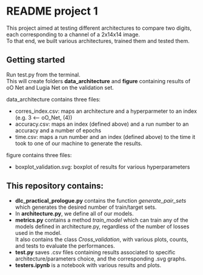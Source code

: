 # README project 1

This project aimed at testing different architectures to compare two digits, each corresponding to a channel of a 2x14x14 image.  
To that end, we built various architectures, trained them and tested them. 

## Getting started
Run test.py from the terminal.  
This will create folders **data_architecture** and **figure** containing results of oO Net and Lugia Net on the validation set.  
  
data_architecture contains three files:  
* corres_index.csv: maps an architecture and a hyperparmeter to an index (e.g. 3 <-- oO_Net, (4))
* accuracy.csv: maps an index (defined above) and a run number to an accuracy and a number of epochs
* time.csv: maps a run number and an index (defined above) to the time it took to one of our machine to generate the results.  
  
figure contains three files:
* boxplot_validation.svg: boxplot of results for various hyperparameters  
  
## This repository contains:  
* **dlc_practical_prologue.py** contains the function *generate_pair_sets* which generates the desired number of train/target sets.
* In **architecture.py**, we define all of our models.
* **metrics.py** contains a method *train_model* which can train any of the models defined in architecture.py, regardless of the number of losses used in the model.  
It also contains the class *Cross_validation*, with various plots, counts, and tests to evaluate the performances.
* **test.py** saves .csv files containing results associated to specific architecture/parameters choice, and the corresponding .svg graphs.
* **testers.ipynb** is a notebook with various results and plots.
